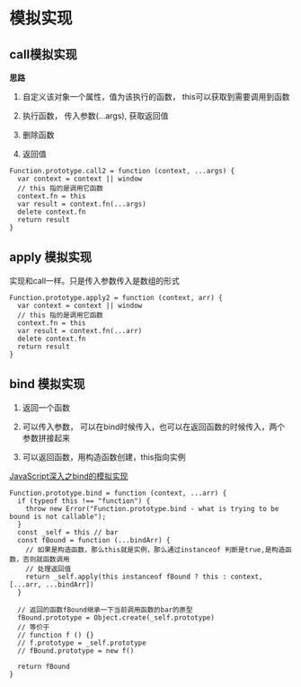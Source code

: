 # 模拟实现

## call模拟实现

**思路**

1. 自定义该对象一个属性，值为该执行的函数， this可以获取到需要调用到函数

2. 执行函数， 传入参数(...args), 获取返回值

3. 删除函数

4. 返回值

```
Function.prototype.call2 = function (context, ...args) {
  var context = context || window
  // this 指的是调用它函数
  context.fn = this
  var result = context.fn(...args)
  delete context.fn
  return result
}
```

## apply 模拟实现

实现和call一样。只是传入参数传入是数组的形式

```
Function.prototype.apply2 = function (context, arr) {
  var context = context || window
  // this 指的是调用它函数
  context.fn = this
  var result = context.fn(...arr)
  delete context.fn
  return result
}
```

## bind 模拟实现

1. 返回一个函数

2. 可以传入参数， 可以在bind时候传入，也可以在返回函数的时候传入，两个参数拼接起来

3. 可以返回函数，用构造函数创建，this指向实例

[JavaScript深入之bind的模拟实现](https://github.com/mqyqingfeng/Blog/issues/12)

```
Function.prototype.bind = function (context, ...arr) {
  if (typeof this !== "function") {
    throw new Error("Function.prototype.bind - what is trying to be bound is not callable");
  }
  const _self = this // bar
  const fBound = function (...bindArr) {
    // 如果是构造函数，那么this就是实例，那么通过instanceof 判断是true,是构造函数，否则就函数调用
    // 处理返回值
    return _self.apply(this instanceof fBound ? this : context, [...arr, ...bindArr])
  }

  // 返回的函数fBound继承一下当前调用函数的bar的原型
  fBound.prototype = Object.create(_self.prototype)
  // 等价于
  // function f () {}
  // f.prototype = _self.prototype
  // fBound.prototype = new f()

  return fBound
}
```
